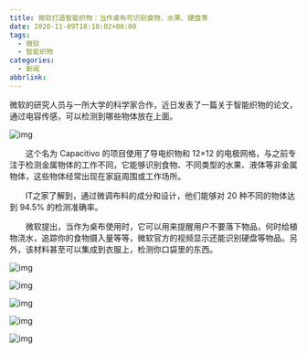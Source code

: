 ```yaml
---
title: 微软打造智能织物：当作桌布可识别食物、水果、硬盘等
date: 2020-11-09T18:10:02+08:00
tags:
  - 微软
  - 智能织物
categories:
  - 新闻
abbrlink:
---
```


微软的研究人员与一所大学的科学家合作，近日发表了一篇关于智能织物的论文，通过电容传感，可以检测到哪些物体放在上面。

![img](https://cdn.jsdelivr.net/gh/yakeing/Documentation@main/Hexo/images/e16d-kcaeqzx3148703.jpg)

　　这个名为 Capacitivo 的项目使用了导电织物和 12×12 的电极网格，与之前专注于检测金属物体的工作不同，它能够识别食物、不同类型的水果、液体等非金属物体，这些物体经常出现在家庭周围或工作场所。

　　IT之家了解到，通过微调布料的成分和设计，他们能够对 20 种不同的物体达到 94.5% 的检测准确率。

　　微软提出，当作为桌布使用时，它可以用来提醒用户不要落下物品，何时给植物浇水，追踪你的食物摄入量等等，微软官方的视频显示还能识别硬盘等物品。另外，该材料甚至可以集成到衣服上，检测你口袋里的东西。

![img](https://cdn.jsdelivr.net/gh/yakeing/Documentation@main/Hexo/images/ab55-kcaeqzx3148764.jpg)

![img](https://cdn.jsdelivr.net/gh/yakeing/Documentation@main/Hexo/images/313a-kcaeqzx3148903.jpg)

![img](https://cdn.jsdelivr.net/gh/yakeing/Documentation@main/Hexo/images/2853-kcaeqzx3148960.jpg)

![img](https://cdn.jsdelivr.net/gh/yakeing/Documentation@main/Hexo/images/f4fd-kcaeqzx3149415.jpg)

![img](https://cdn.jsdelivr.net/gh/yakeing/Documentation@main/Hexo/images/156c-kcaeqzx3149469.jpg)